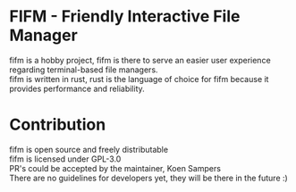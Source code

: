# FIFM - Friendly Interactive File Manager
fifm is a hobby project, fifm is there to serve an easier user experience regarding terminal-based file managers.<br/>
fifm is written in rust, rust is the language of choice for fifm because it provides performance and reliability.<br/>
# Contribution
fifm is open source and freely distributable<br/>
fifm is licensed under GPL-3.0<br/>
PR's could be accepted by the maintainer, Koen Sampers<br/>
There are no guidelines for developers yet, they will be there in the future :)<br/>